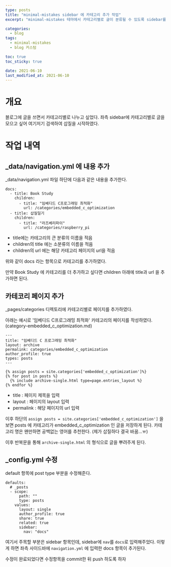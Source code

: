 ```yaml
---
type: posts
title: "minimal-mistakes sidebar 에 카테고리 추가 작업"
excerpt: "minimal-mistakes 테마에서 카테고리별로 글이 분류될 수 있도록 sidebar를 추가해봅시다! "

categories:
  - blog
tags:
  - minimal-mistakes
  - blog 커스텀

toc: true
toc_sticky: true

date: 2021-06-10
last_modified_at: 2021-06-10
---
```


# 개요 

블로그에 글을 쓰면서 카테고리별로 나누고 싶었다. 
좌측 sidebar에 카테고리별로 글을 모으고 싶어 여기저기 검색하여 삽질을 시작하였다. 

# 작업 내역

## _data/navigation.yml 에 내용 추가 

_data/navigation.yml 파일 하단에 다음과 같은 내용을 추가한다. 

```
docs:
  - title: Book Study
    children:
      - title: "임베디드 C프로그래밍 최적화"
        url: /categories/embedded_c_optimization
  - title: 삽질일기
    children:
      - title: "라즈베리파이"
        url: /categories/raspberry_pi
```

* title에는 카테고리의 큰 분류의 이름을 적음
* children의 title 에는 소분류의 이름을 적음
* children의 url 에는 해당 카테고리 페이지의 url을 적음

위와 같이 docs 라는 항목으로 카테고리를 추가하였다. 

만약 Book Study 에 카테고리를 더 추가하고 싶다면 children 아래에 title과 url 을 추가하면 된다. 

## 카테코리 페이지 추가 

_pages/categories 디렉토리에 카테고리별로 페이지를 추가하였다. 

아래는 예시로 '임베디드 C프로그래밍 최적화' 카테고리의 페이지를 작성하였다. (category-embedded_c_optimization.md)

```
---
title: "임베디드 C 프로그래밍 최적화"
layout: archive
permalink: categories/embedded_c_optimization
author_profile: true
types: posts
---

{% assign posts = site.categories['embedded_c_optimization']%}
{% for post in posts %}
  {% include archive-single.html type=page.entries_layout %}
{% endfor %}

```

* title : 페이지 제목을 입력
* layout : 페이지의 layout 입력
* permalink : 해당 페이지의 url 입력

이후 하단의 `assign posts = site.categories['embedded_c_optimization']` 을 보면 posts 에 카테고리가 embedded_c_optimization 인 글을 저장하게 된다. 
카테고리 명은 왠만하면 공백없는 영어를 추천한다. (제가 삽질하다 결국 바꿈...ㅠ)

이후 반복문을 통해 `archive-single.html` 의 형식으로 글을 뿌려주게 된다. 

## _config.yml 수정

default 항목에 post type 부분을 수정해준다.

```
defaults:
  # _posts
  - scope:
      path: ""
      type: posts
    values:
      layout: single
      author_profile: true
      share: true
      related: true
      sidebar:
        nav: "docs"
```

여기서 주목할 부분은 sidebar 항목인데, sidebar에 `nav`를 `docs`로 입력해주었다. 이렇게 하면 좌측 사이드바에 `navigation.yml` 에 입력한 docs 항목이 추가된다.

수정이 완료되었다면 수정항목을 commit한 뒤 push 하도록 하자 


